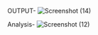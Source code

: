 OUTPUT-
![Screenshot (14)](https://github.com/user-attachments/assets/a3f26c03-370d-4df3-967a-0a0ef6ba26cd)

Analysis-
![Screenshot (12)](https://github.com/user-attachments/assets/b0794d45-0356-46ed-b746-df16a1832844)
